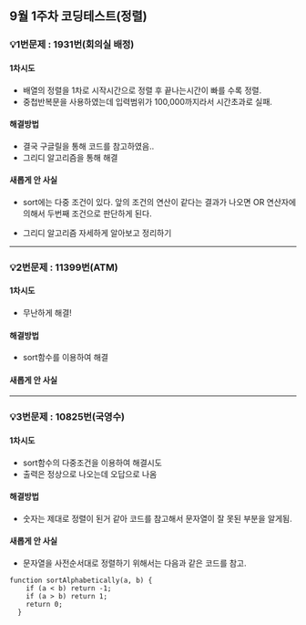 ## 9월 1주차 코딩테스트(정렬)

### 💡1번문제 : 1931번(회의실 배정)

#### 1차시도

- 배열의 정렬을 1차로 시작시간으로 정렬 후 끝나는시간이 빠를 수록 정렬.
- 중첩반복문을 사용하였는데 입력범위가 100,000까지라서 시간초과로 실패.

#### 해결방법

- 결국 구글릴을 통해 코드를 참고하였음..
- 그리디 알고리즘을 통해 해결


#### 새롭게 안 사실

- sort에는 다중 조건이 있다.
  앞의 조건의 연산이 같다는 결과가 나오면 OR 연산자에 의해서 두번째 조건으로 판단하게 된다.

- 그리디 알고리즘 자세하게 알아보고 정리하기

<hr>

### 💡2번문제 : 11399번(ATM)

#### 1차시도

- 무난하게 해결!

#### 해결방법

- sort함수를 이용하여 해결

#### 새롭게 안 사실

<hr>

### 💡3번문제 : 10825번(국영수)

#### 1차시도

- sort함수의 다중조건을 이용하여 해결시도
- 출력은 정상으로 나오는데 오답으로 나옴

#### 해결방법

- 숫자는 제대로 정렬이 된거 같아 코드를 참고해서 문자열이 잘 못된 부분을 알게됨.

#### 새롭게 안 사실

- 문자열을 사전순서대로 정렬하기 위해서는 다음과 같은 코드를 참고.

```
function sortAlphabetically(a, b) {
    if (a < b) return -1;
    if (a > b) return 1;
    return 0;
  }
```
